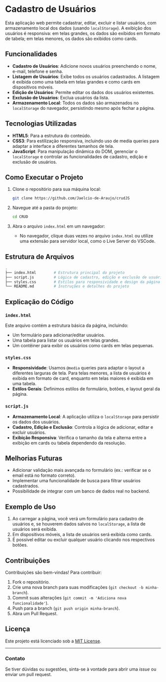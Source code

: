 # Cadastro de Usuários

Esta aplicação web permite cadastrar, editar, excluir e listar usuários, com armazenamento local dos dados (usando `localStorage`). A exibição dos usuários é responsiva: em telas grandes, os dados são exibidos em formato de tabela; em telas menores, os dados são exibidos como cards.

## Funcionalidades

- **Cadastro de Usuários**: Adicione novos usuários preenchendo o nome, e-mail, telefone e senha.
- **Listagem de Usuários**: Exibe todos os usuários cadastrados. A listagem é exibida como uma tabela em telas grandes e como cards em dispositivos móveis.
- **Edição de Usuários**: Permite editar os dados dos usuários existentes.
- **Exclusão de Usuários**: Exclua usuários da lista.
- **Armazenamento Local**: Todos os dados são armazenados no `localStorage` do navegador, persistindo mesmo após fechar a página.

## Tecnologias Utilizadas

- **HTML5**: Para a estrutura do conteúdo.
- **CSS3**: Para estilização responsiva, incluindo uso de media queries para adaptar a interface a diferentes tamanhos de tela.
- **JavaScript**: Para manipulação dinâmica do DOM, gerenciar o `localStorage` e controlar as funcionalidades de cadastro, edição e exclusão de usuários.

## Como Executar o Projeto

1. Clone o repositório para sua máquina local:
   ```bash
   git clone https://github.com/Jaelcio-de-Araujo/crudJS
   ```

2. Navegue até a pasta do projeto:
   ```bash
   cd CRUD
   ```

3. Abra o arquivo `index.html` em um navegador:
   - No navegador, clique duas vezes no arquivo `index.html` ou utilize uma extensão para servidor local, como o Live Server do VSCode.

## Estrutura de Arquivos

```bash
.
├── index.html        # Estrutura principal do projeto
├── script.js         # Lógica de cadastro, edição e exclusão de usuários
├── styles.css        # Estilos para responsividade e design da página
└── README.md         # Instruções e detalhes do projeto
```

## Explicação do Código

### `index.html`

Este arquivo contém a estrutura básica da página, incluindo:

- Um formulário para adicionar/editar usuários.
- Uma tabela para listar os usuários em telas grandes.
- Um contêiner para exibir os usuários como cards em telas pequenas.

### `styles.css`

- **Responsividade**: Usamos `@media` queries para adaptar o layout a diferentes larguras de tela. Para telas menores, a lista de usuários é exibida em formato de card, enquanto em telas maiores é exibida em uma tabela.
- **Estilos Gerais**: Definimos estilos de formulário, botões, e layout geral da página.

### `script.js`

- **Armazenamento Local**: A aplicação utiliza o `localStorage` para persistir os dados dos usuários.
- **Cadastro, Edição e Exclusão**: Controla a lógica de adicionar, editar e excluir usuários.
- **Exibição Responsiva**: Verifica o tamanho da tela e alterna entre a exibição em cards ou tabela dependendo da resolução.

## Melhorias Futuras

- Adicionar validação mais avançada no formulário (ex.: verificar se o email está no formato correto).
- Implementar uma funcionalidade de busca para filtrar usuários cadastrados.
- Possibilidade de integrar com um banco de dados real no backend.

## Exemplo de Uso

1. Ao carregar a página, você verá um formulário para cadastro de usuários e, se houverem dados salvos no `localStorage`, a lista de usuários será exibida.
2. Em dispositivos móveis, a lista de usuários será exibida como cards.
3. É possível editar ou excluir qualquer usuário clicando nos respectivos botões.

## Contribuições

Contribuições são bem-vindas! Para contribuir:

1. Fork o repositório.
2. Crie uma nova branch para suas modificações (`git checkout -b minha-branch`).
3. Commit suas alterações (`git commit -m 'Adiciona nova funcionalidade'`).
4. Push para a branch (`git push origin minha-branch`).
5. Abra um Pull Request.

## Licença

Este projeto está licenciado sob a [MIT License](LICENSE).

---

### Contato

Se tiver dúvidas ou sugestões, sinta-se à vontade para abrir uma _issue_ ou enviar um pull request.